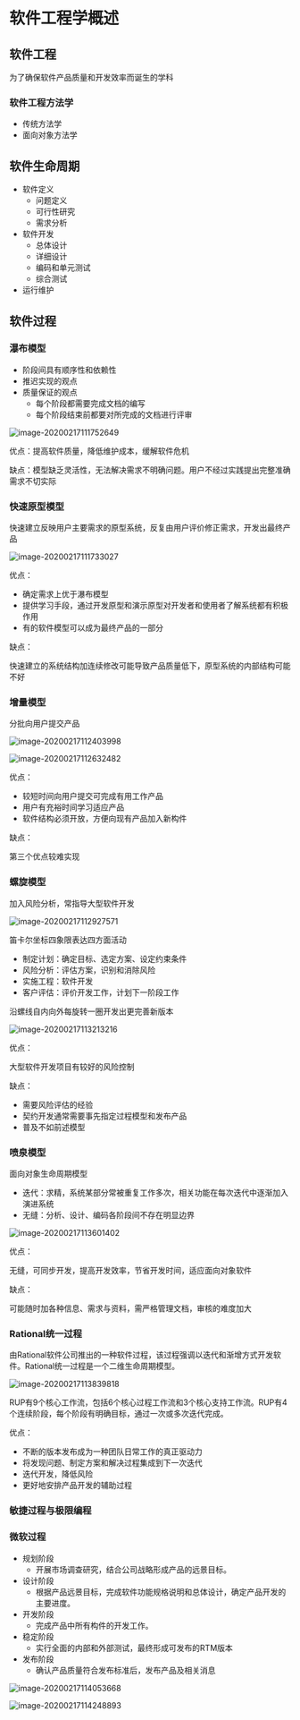 # 软件工程学概述

## 软件工程

为了确保软件产品质量和开发效率而诞生的学科

### 软件工程方法学

- 传统方法学
- 面向对象方法学

## 软件生命周期

- 软件定义
  - 问题定义
  - 可行性研究
  - 需求分析
- 软件开发
  - 总体设计
  - 详细设计
  - 编码和单元测试
  - 综合测试
- 运行维护

## 软件过程

### 瀑布模型

- 阶段间具有顺序性和依赖性
- 推迟实现的观点
- 质量保证的观点
  - 每个阶段都需要完成文档的编写
  - 每个阶段结束前都要对所完成的文档进行评审

![image-20200217111752649](1.assets/image-20200217111752649.png)

优点：提高软件质量，降低维护成本，缓解软件危机

缺点：模型缺乏灵活性，无法解决需求不明确问题。用户不经过实践提出完整准确需求不切实际

### 快速原型模型

快速建立反映用户主要需求的原型系统，反复由用户评价修正需求，开发出最终产品

![image-20200217111733027](1.assets/image-20200217111733027.png)

优点：

- 确定需求上优于瀑布模型
- 提供学习手段，通过开发原型和演示原型对开发者和使用者了解系统都有积极作用
- 有的软件模型可以成为最终产品的一部分

缺点：

快速建立的系统结构加连续修改可能导致产品质量低下，原型系统的内部结构可能不好

### 增量模型

分批向用户提交产品

![image-20200217112403998](1.assets/image-20200217112403998.png)

![image-20200217112632482](1.assets/image-20200217112632482.png)

优点：

- 较短时间向用户提交可完成有用工作产品
- 用户有充裕时间学习适应产品
- 软件结构必须开放，方便向现有产品加入新构件

缺点：

第三个优点较难实现

### 螺旋模型

加入风险分析，常指导大型软件开发

![image-20200217112927571](1.assets/image-20200217112927571.png)

笛卡尔坐标四象限表达四方面活动

- 制定计划：确定目标、选定方案、设定约束条件
- 风险分析：评估方案，识别和消除风险
- 实施工程：软件开发
- 客户评估：评价开发工作，计划下一阶段工作

沿螺线自内向外每旋转一圈开发出更完善新版本

![image-20200217113213216](1.assets/image-20200217113213216.png)

优点：

大型软件开发项目有较好的风险控制

缺点：

- 需要风险评估的经验
- 契约开发通常需要事先指定过程模型和发布产品
- 普及不如前述模型

### 喷泉模型

面向对象生命周期模型

- 迭代：求精，系统某部分常被重复工作多次，相关功能在每次迭代中逐渐加入演进系统
- 无缝：分析、设计、编码各阶段间不存在明显边界

![image-20200217113601402](1.assets/image-20200217113601402.png)

优点：

无缝，可同步开发，提高开发效率，节省开发时间，适应面向对象软件

缺点：

可能随时加各种信息、需求与资料，需严格管理文档，审核的难度加大

### Rational统一过程

由Rational软件公司推出的一种软件过程，该过程强调以迭代和渐增方式开发软件。Rational统一过程是一个二维生命周期模型。

![image-20200217113839818](1.assets/image-20200217113839818.png)

RUP有9个核心工作流，包括6个核心过程工作流和3个核心支持工作流。RUP有4个连续阶段，每个阶段有明确目标，通过一次或多次迭代完成。

优点：

- 不断的版本发布成为一种团队日常工作的真正驱动力
- 将发现问题、制定方案和解决过程集成到下一次迭代
- 迭代开发，降低风险
- 更好地安排产品开发的辅助过程

### 敏捷过程与极限编程

### 微软过程

- 规划阶段
  - 开展市场调查研究，结合公司战略形成产品的远景目标。
- 设计阶段
  - 根据产品远景目标，完成软件功能规格说明和总体设计，确定产品开发的主要进度。
- 开发阶段
  - 完成产品中所有构件的开发工作。
- 稳定阶段
  - 实行全面的内部和外部测试，最终形成可发布的RTM版本
- 发布阶段
  - 确认产品质量符合发布标准后，发布产品及相关消息

![image-20200217114053668](1.assets/image-20200217114053668.png)

![image-20200217114248893](1.assets/image-20200217114248893.png)